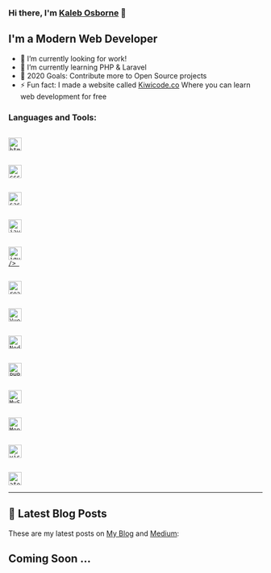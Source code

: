 
### Hi there, I'm [Kaleb Osborne](https://kalebosborne.com) 👋
 
## I'm a Modern Web Developer

- 🔭 I’m currently looking for work!
- 🌱 I’m currently learning PHP & Laravel
- 🥅 2020 Goals: Contribute more to Open Source projects
- ⚡ Fun fact: I made a website called [Kiwicode.co](https://kiwicode.co) Where you can learn web development for free


### Languages and Tools:

[<code>
<img alt="html5" width="26px" src="https://img.icons8.com/color/240/000000/html-5.png">
</code>](https://developer.mozilla.org/en-US/docs/Web/HTML)

[<code>
<img alt="css3" width="26px" src="https://img.icons8.com/color/240/000000/css3.png">
</code>](https://developer.mozilla.org/en-US/docs/Web/CSS)

[<code>
<img alt="sass" width="26px" src="https://img.icons8.com/color/240/000000/sass.png">
</code>](https://sass-lang.com/)

[<code>
<img alt="javascript" width="26px" src="https://img.icons8.com/color/240/000000/javascript.png" />
</code>](https://developer.mozilla.org/en-US/docs/Web/JavaScript)

[<code>
<img alt="jquery" width="26px" src="https://img.icons8.com/ios-filled/240/000000/jquery.png"/> />
</code>](https://jquery.com/)

[<code>
<img alt="react" width="26px" src="https://img.icons8.com/color/240/000000/react-native.png" />
</code>](https://reactjs.org/)

[<code>
<img alt="Vue" width="26px" src="https://img.icons8.com/color/144/000000/vue-js.png">
</code>](https://vuejs.org/)

[<code>
<img alt="Node.js" width="26px" src="https://img.icons8.com/color/240/000000/nodejs.png">
</code>](https://nodejs.org/en/)

[<code>
<img alt="PHP" width="26px" src="https://img.icons8.com/dusk/128/000000/php-logo.png">
</code>](https://www.php.net/)

[<code>
<img alt="MySQL" width="26px" src="https://img.icons8.com/ios-filled/250/000000/mysql-logo.png">
</code>](https://dev.mysql.com/)

[<code>
<img alt="MongoDB" width="26px" src="https://img.icons8.com/color/48/000000/mongodb.png">
</code>](https://www.mongodb.com/)

[<code>
<img alt="visual studio code" width="26px" src="https://img.icons8.com/fluent/240/000000/visual-studio-code-2019.png" />
</code>](https://code.visualstudio.com/)

[<code>
<img alt="atom" width="26px" src="https://img.icons8.com/clouds/240/000000/atom-editor.png">
</code>](https://atom.io/)

---

## 📝 Latest Blog Posts

These are my latest posts on [My Blog](https://kcodes.dev) and [Medium](https://medium.com/@kalebosborne):

Coming Soon ...
---


[Website]: https://kalebosborne
[Blog]: https://kcodes.dev
[Medium]: https://medium.com/@kalebosborne
[Fiverr]: https://www.fiverr.com/kaleb_osborne
[Gmail]: mailto:kalebosbornek3@gmail.com





